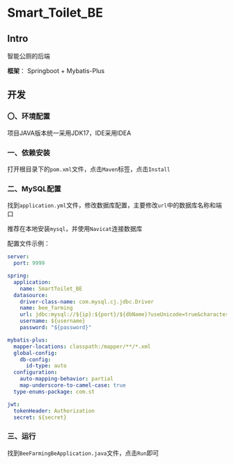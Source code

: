 # Smart_Toilet_BE

## Intro

智能公厕的后端

**框架**： Springboot + Mybatis-Plus

## 开发

### 〇、环境配置

项目JAVA版本统一采用JDK17，IDE采用IDEA

### 一、依赖安装

打开根目录下的`pom.xml`文件，点击`Maven`标签，点击`Install`

### 二、MySQL配置

找到`application.yml`文件，修改数据库配置，主要修改`url`中的数据库名称和端口

推荐在本地安装`mysql`，并使用`Navicat`连接数据库

配置文件示例：

```yml
server:
  port: 9999

spring:
  application:
    name: SmartToilet_BE
  datasource:
    driver-class-name: com.mysql.cj.jdbc.Driver
    name: bee_farming
    url: jdbc:mysql://${ip}:${port}/${dbName}?useUnicode=true&characterEncoding=UTF-8&zeroDateTimeBehavior=convertToNull&allowMultiQueries=true
    username: ${username}
    password: "${password}"

mybatis-plus:
  mapper-locations: classpath:/mapper/**/*.xml
  global-config:
    db-config:
      id-type: auto
  configuration:
    auto-mapping-behavior: partial
    map-underscore-to-camel-case: true
  type-enums-package: com.st

jwt:
  tokenHeader: Authorization
  secret: ${secret}
```

### 三、运行

找到`BeeFarmingBeApplication.java`文件，点击`Run`即可
